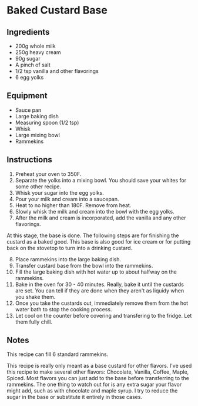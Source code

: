 # Baked Custard Base
## Ingredients

* 200g whole milk
* 250g heavy cream
* 90g sugar
* A pinch of salt
* 1/2 tsp vanilla and other flavorings
* 6 egg yolks

## Equipment

* Sauce pan
* Large baking dish
* Measuring spoon (1/2 tsp)
* Whisk
* Large mixing bowl
* Rammekins

## Instructions

1. Preheat your oven to 350F.
2. Separate the yolks into a mixing bowl. You should save your whites for some other recipe.
3. Whisk your sugar into the egg yolks.
4. Pour your milk and cream into a saucepan.
5. Heat to no higher than 180F. Remove from heat.
6. Slowly whisk the milk and cream into the bowl with the egg yolks.
7. After the milk and cream is incorporated, add the vanilla and any other flavorings.

At this stage, the base is done. The following steps are for finishing the custard as a baked good. This base is also good for ice cream or for putting back on the stovetop to turn into a drinking custard.


8. Place rammekins into the large baking dish.
9. Transfer custard base from the bowl into the rammekins.
10. Fill the large baking dish with hot water up to about halfway on the rammekins.
11. Bake in the oven for 30 - 40 minutes. Really, bake it until the custards are set. You can tell if they are done when they aren't as liquidy when you shake them.
12. Once you take the custards out, immediately remove them from the hot water bath to stop the cooking process.
13. Let cool on the counter before covering and transfering to the fridge. Let them fully chill.

## Notes

This recipe can fill 6 standard rammekins.


This recipe is really only meant as a base custard for other flavors. I've used this recipe to make several other flavors: Chocolate, Vanilla, Coffee, Maple, Spiced. Most flavors you can just add to the base before transferring to the rammekins. The one thing to watch out for is any extra sugar your flavor might add, such as with chocolate and maple syrup. I try to reduce the sugar in the base or substitute it entirely in those cases.
